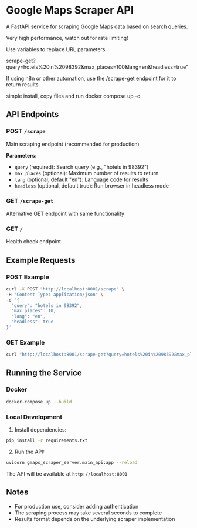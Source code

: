 # Google Maps Scraper API

A FastAPI service for scraping Google Maps data based on search queries.

Very high performance, watch out for rate limiting!

Use variables to replace URL parameters

scrape-get?query=hotels%20in%2098392&max_places=100&lang=en&headless=true"

If using n8n or other automation, use the /scrape-get endpoint for it to return results

simple install, copy files and run docker compose up -d

## API Endpoints

### POST `/scrape`
Main scraping endpoint (recommended for production)

**Parameters:**
- `query` (required): Search query (e.g., "hotels in 98392")
- `max_places` (optional): Maximum number of results to return
- `lang` (optional, default "en"): Language code for results
- `headless` (optional, default true): Run browser in headless mode

### GET `/scrape-get`
Alternative GET endpoint with same functionality

### GET `/`
Health check endpoint

## Example Requests

### POST Example
```bash
curl -X POST "http://localhost:8001/scrape" \
-H "Content-Type: application/json" \
-d '{
  "query": "hotels in 98392",
  "max_places": 10,
  "lang": "en",
  "headless": true
}'
```

### GET Example
```bash
curl "http://localhost:8001/scrape-get?query=hotels%20in%2098392&max_places=10&lang=en&headless=true"
```

## Running the Service

### Docker
```bash
docker-compose up --build
```

### Local Development
1. Install dependencies:
```bash
pip install -r requirements.txt
```

2. Run the API:
```bash
uvicorn gmaps_scraper_server.main_api:app --reload
```


The API will be available at `http://localhost:8001`

## Notes
- For production use, consider adding authentication
- The scraping process may take several seconds to complete
- Results format depends on the underlying scraper implementation